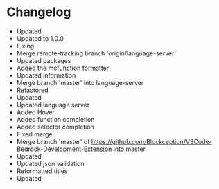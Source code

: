 # Changelog 
- Updated
- Updated to 1.0.0
- Fixing
- Merge remote-tracking branch 'origin/language-server'
- Updated packages
- Added the mcfunction formatter
- Updated information
- Merge branch 'master' into language-server
- Refactored
- Updated
- Updated language server
- Added Hover
- Added function completion
- Added selector completion
- Fixed merge
- Merge branch 'master' of https://github.com/Blockception/VSCode-Bedrock-Development-Extension into master
- Updated
- Updated json validation
- Reformatted titles
- Updated